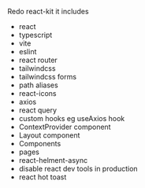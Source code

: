 Redo react-kit
it includes
- react
- typescript
- vite
- eslint
- react router
- tailwindcss
- tailwindcss forms
- path aliases
- react-icons
- axios
- react query
- custom hooks eg useAxios hook
- ContextProvider component
- Layout component
- Components
- pages
- react-helment-async
- disable react dev tools in production
- react hot toast